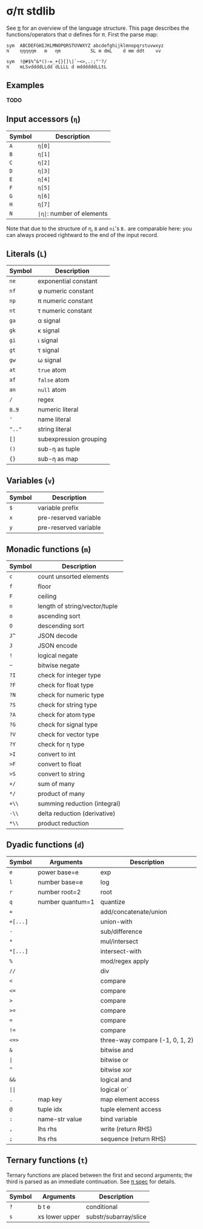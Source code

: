 # σ/π stdlib
See [π](pi.md) for an overview of the language structure. This page describes the functions/operators that σ defines for π. First the parse map:

```
sym  ABCDEFGHIJKLMNOPQRSTUVWXYZ abcdefghijklmnopqrstuvwxyz
π    ηηηηηm   m   ηm           SL m dmL    d mm ddt    vv

sym  !@#$%^&*()-=_+{}[]\|`~<>,.:;"'?/
π    mLSvddddLLdd dLLLL d mddddddLLtL
```


## Examples
**TODO**


## Input accessors (`η`)
| Symbol | Description                 |
|--------|-----------------------------|
| `A`    | `η[0]`                      |
| `B`    | `η[1]`                      |
| `C`    | `η[2]`                      |
| `D`    | `η[3]`                      |
| `E`    | `η[4]`                      |
| `F`    | `η[5]`                      |
| `G`    | `η[6]`                      |
| `H`    | `η[7]`                      |
| `N`    | `\|η\|`: number of elements |

Note that due to the structure of η, `B` and `ni`'s `B.` are comparable here: you can always proceed rightward to the end of the input record.


## Literals (`L`)
| Symbol   | Description            |
|----------|------------------------|
| `ne`     | exponential constant   |
| `nf`     | φ numeric constant     |
| `np`     | π numeric constant     |
| `nt`     | τ numeric constant     |
| `ga`     | α signal               |
| `gk`     | κ signal               |
| `gi`     | ι signal               |
| `gt`     | τ signal               |
| `gw`     | ω signal               |
| `at`     | `true` atom            |
| `af`     | `false` atom           |
| `an`     | `null` atom            |
| `/`      | regex                  |
| `0`..`9` | numeric literal        |
| `'`      | name literal           |
| `".."`   | string literal         |
| `[]`     | subexpression grouping |
| `()`     | sub-η as tuple         |
| `{}`     | sub-η as map           |


## Variables (`v`)
| Symbol | Description           |
|--------|-----------------------|
| `$`    | variable prefix       |
| `x`    | pre-reserved variable |
| `y`    | pre-reserved variable |


## Monadic functions (`m`)
| Symbol | Description                   |
|--------|-------------------------------|
| `c`    | count unsorted elements       |
| `f`    | floor                         |
| `F`    | ceiling                       |
| `n`    | length of string/vector/tuple |
| `o`    | ascending sort                |
| `O`    | descending sort               |
| `J^`   | JSON decode                   |
| `J`    | JSON encode                   |
| `!`    | logical negate                |
| `~`    | bitwise negate                |
| `?I`   | check for integer type        |
| `?F`   | check for float type          |
| `?N`   | check for numeric type        |
| `?S`   | check for string type         |
| `?A`   | check for atom type           |
| `?G`   | check for signal type         |
| `?V`   | check for vector type         |
| `?Y`   | check for η type              |
| `>I`   | convert to int                |
| `>F`   | convert to float              |
| `>S`   | convert to string             |
| `+/`   | sum of many                   |
| `*/`   | product of many               |
| `+\\`  | summing reduction (integral)  |
| `-\\`  | delta reduction (derivative)  |
| `*\\`  | product reduction             |


## Dyadic functions (`d`)
| Symbol   | Arguments        | Description                     |
|----------|------------------|---------------------------------|
| `e`      | power base=e     | exp                             |
| `l`      | number base=e    | log                             |
| `r`      | number root=2    | root                            |
| `q`      | number quantum=1 | quantize                        |
| `+`      |                  | add/concatenate/union           |
| `+[...]` |                  | union-with                      |
| `-`      |                  | sub/difference                  |
| `*`      |                  | mul/intersect                   |
| `*[...]` |                  | intersect-with                  |
| `%`      |                  | mod/regex apply                 |
| `//`     |                  | div                             |
| `<`      |                  | compare                         |
| `<=`     |                  | compare                         |
| `>`      |                  | compare                         |
| `>=`     |                  | compare                         |
| `=`      |                  | compare                         |
| `!=`     |                  | compare                         |
| `<=>`    |                  | three-way compare (-1, 0, 1, 2) |
| `&`      |                  | bitwise and                     |
| `\|`     |                  | bitwise or                      |
| `^`      |                  | bitwise xor                     |
| `&&`     |                  | logical and                     |
| `\|\|`   |                  | logical or`                     |
| `.`      | map key          | map element access              |
| `@`      | tuple idx        | tuple element access            |
| `:`      | name-str value   | bind variable                   |
| `,`      | lhs rhs          | write (return RHS)              |
| `;`      | lhs rhs          | sequence (return RHS)           |


## Ternary functions (`t`)
Ternary functions are placed between the first and second arguments; the third is parsed as an immediate continuation. See [π spec](pi.md) for details.

| Symbol | Arguments      | Description           |
|--------|----------------|-----------------------|
| `?`    | b t e          | conditional           |
| `s`    | xs lower upper | substr/subarray/slice |
